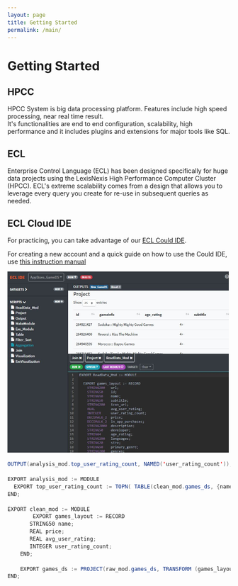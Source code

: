 ```yaml
---
layout: page
title: Getting Started
permalink: /main/
---
```


# Getting Started
## HPCC
HPCC System is big data processing platform. Features include high speed processing, near real time result.\
It's functionalities are end to end configuration, scalability, high performance and it includes plugins and extensions for major tools like SQL.

## ECL
Enterprise Control Language (ECL) has been designed specifically for huge data projects using the LexisNexis High Performance Computer Cluster (HPCC). ECL's extreme scalability comes from a design that allows you to leverage
every query you create for re-use in subsequent queries as needed. 


## ECL Cloud IDE
For practicing, you can take advantage of our [ECL Could IDE](https://ide.hpccsystems.com/auth/login).

For creating a new account and a quick guide on how to use the Could IDE, use 
[this instruction manual](/references/cloudide_setup.md)

<!-- ![ Cloud IDE screenshot](/docs/intro/images/cloudIDE.jpg) -->
<img width="500" alt="portfolio_view" src="images/cloudIDE.jpg">

```java
OUTPUT(analysis_mod.top_user_rating_count, NAMED('user_rating_count'));

EXPORT analysis_mod := MODULE
  EXPORT top_user_rating_count := TOPN( TABLE(clean_mod.games_ds, {name, user_rating_count}) , 10, -user_rating_count);     
END;

EXPORT clean_mod := MODULE
		EXPORT games_layout := RECORD
       STRING50 name;
       REAL price;
       REAL avg_user_rating;
       INTEGER user_rating_count;
    END;
     
    EXPORT games_ds := PROJECT(raw_mod.games_ds, TRANSFORM (games_layout, SELF:=LEFT));
END;

```
